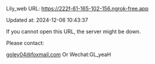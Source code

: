 Lily_web URL: https://222f-61-165-102-156.ngrok-free.app

Updated at: 2024-12-06 10:43:37

If you cannot open this URL, the server might be down.

Please contact: 

goley04@foxmail.com Or Wechat:GL_yeaH